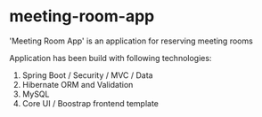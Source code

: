 # meeting-room-app
'Meeting Room App' is an application for reserving meeting rooms

Application has been build with following technologies:
<ol>
<li>
Spring Boot / Security / MVC / Data
</li>
<li>
Hibernate ORM and Validation
</li>
<li>
MySQL
</li>
<li>
Core UI / Boostrap frontend template
</li>
</ol>
